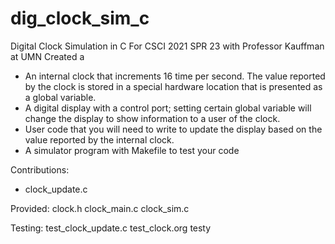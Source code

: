 # dig_clock_sim_c
Digital Clock Simulation in C
For CSCI 2021 SPR 23 with Professor Kauffman at UMN
Created a
- An internal clock that increments 16 time per second. The value reported by the clock is stored in a special hardware location that is presented as a global variable.
- A digital display with a control port; setting certain global variable will change the display to show information to a user of the clock.
- User code that you will need to write to update the display based on the value reported by the internal clock.
- A simulator program with Makefile to test your code

Contributions:
- clock_update.c

Provided:
clock.h
clock_main.c
clock_sim.c

Testing:
test_clock_update.c
test_clock.org
testy
